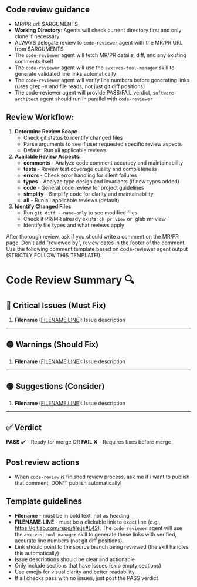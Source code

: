 ## Code review guidance

- MR/PR url: $ARGUMENTS
- **Working Directory**: Agents will check current directory first and only clone if necessary
- ALWAYS delegate review to `code-reviewer` agent with the MR/PR URL from $ARGUMENTS
- The `code-reviewer` agent will fetch MR/PR details, diff, and any existing comments itself
- The `code-reviewer` agent will use the `avx:vcs-tool-manager` skill to generate validated line links automatically
- The `code-reviewer` agent will verify line numbers before generating links (uses grep -n and file reads, not just git diff positions)
- The code-reviewer agent will provide PASS/FAIL verdict, `software-architect` agent should run in parallel with `code-reviewer`

## Review Workflow:

1. **Determine Review Scope**
   - Check git status to identify changed files
   - Parse arguments to see if user requested specific review aspects
   - Default: Run all applicable reviews
2. **Available Review Aspects:**
   - **comments** - Analyze code comment accuracy and maintainability
   - **tests** - Review test coverage quality and completeness
   - **errors** - Check error handling for silent failures
   - **types** - Analyze type design and invariants (if new types added)
   - **code** - General code review for project guidelines
   - **simplify** - Simplify code for clarity and maintainability
   - **all** - Run all applicable reviews (default)
3. **Identify Changed Files**
   - Run `git diff --name-only` to see modified files
   - Check if PR/MR already exists: `gh pr view` or `glab mr view``
   - Identify file types and what reviews apply

After thorough review, ask if you should write a comment on the MR/PR page.
Don't add "reviewed by", review dates in the footer of the comment.
Use the following comment template based on code-reviewer agent output (STRICTLY FOLLOW THIS TEMPLATE!):

# Code Review Summary 🔍

## 🔴 Critical Issues (Must Fix)

1. **Filename** ([FILENAME:LINE](https://gitdomain.com)):
   Issue description

---

## 🟡 Warnings (Should Fix)

1. **Filename** ([FILENAME:LINE](https://gitdomain.com)):
   Issue description

---

## 🟢 Suggestions (Consider)

1. **Filename** ([FILENAME:LINE](https://gitdomain.com)):
   Issue description

---

## ✅ Verdict

**PASS** ✔️ - Ready for merge
OR
**FAIL** ❌ - Requires fixes before merge

## Post review actions

- When `code-review` is finished review process, ask me if i want to publish that comment, DON'T publish automatically!

## Template guidelines

- **Filename** - must be in bold text, not as heading
- **FILENAME:LINE** - must be a clickable link to exact line (e.g., https://gitlab.com/repo/file.js#L42). The `code-reviewer` agent will use the `avx:vcs-tool-manager` skill to generate these links with verified, accurate line numbers (not git diff positions).
- Link should point to the source branch being reviewed (the skill handles this automatically)
- Issue descriptions should be clear and actionable
- Only include sections that have issues (skip empty sections)
- Use emojis for visual clarity and better readability
- If all checks pass with no issues, just post the PASS verdict
